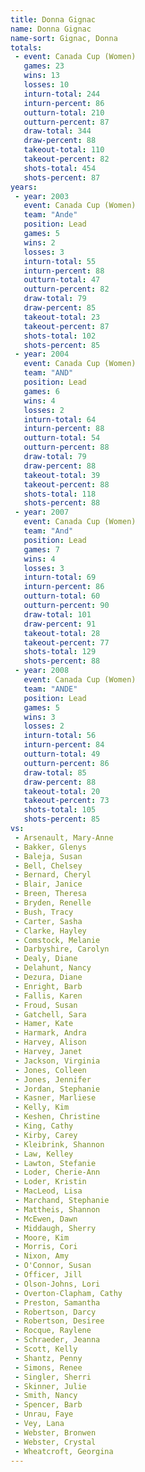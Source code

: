 ```yaml
---
title: Donna Gignac
name: Donna Gignac
name-sort: Gignac, Donna
totals:
 - event: Canada Cup (Women)
   games: 23
   wins: 13
   losses: 10
   inturn-total: 244
   inturn-percent: 86
   outturn-total: 210
   outturn-percent: 87
   draw-total: 344
   draw-percent: 88
   takeout-total: 110
   takeout-percent: 82
   shots-total: 454
   shots-percent: 87
years:
 - year: 2003
   event: Canada Cup (Women)
   team: "Ande"
   position: Lead
   games: 5
   wins: 2
   losses: 3
   inturn-total: 55
   inturn-percent: 88
   outturn-total: 47
   outturn-percent: 82
   draw-total: 79
   draw-percent: 85
   takeout-total: 23
   takeout-percent: 87
   shots-total: 102
   shots-percent: 85
 - year: 2004
   event: Canada Cup (Women)
   team: "AND"
   position: Lead
   games: 6
   wins: 4
   losses: 2
   inturn-total: 64
   inturn-percent: 88
   outturn-total: 54
   outturn-percent: 88
   draw-total: 79
   draw-percent: 88
   takeout-total: 39
   takeout-percent: 88
   shots-total: 118
   shots-percent: 88
 - year: 2007
   event: Canada Cup (Women)
   team: "And"
   position: Lead
   games: 7
   wins: 4
   losses: 3
   inturn-total: 69
   inturn-percent: 86
   outturn-total: 60
   outturn-percent: 90
   draw-total: 101
   draw-percent: 91
   takeout-total: 28
   takeout-percent: 77
   shots-total: 129
   shots-percent: 88
 - year: 2008
   event: Canada Cup (Women)
   team: "ANDE"
   position: Lead
   games: 5
   wins: 3
   losses: 2
   inturn-total: 56
   inturn-percent: 84
   outturn-total: 49
   outturn-percent: 86
   draw-total: 85
   draw-percent: 88
   takeout-total: 20
   takeout-percent: 73
   shots-total: 105
   shots-percent: 85
vs:
 - Arsenault, Mary-Anne
 - Bakker, Glenys
 - Baleja, Susan
 - Bell, Chelsey
 - Bernard, Cheryl
 - Blair, Janice
 - Breen, Theresa
 - Bryden, Renelle
 - Bush, Tracy
 - Carter, Sasha
 - Clarke, Hayley
 - Comstock, Melanie
 - Darbyshire, Carolyn
 - Dealy, Diane
 - Delahunt, Nancy
 - Dezura, Diane
 - Enright, Barb
 - Fallis, Karen
 - Froud, Susan
 - Gatchell, Sara
 - Hamer, Kate
 - Harmark, Andra
 - Harvey, Alison
 - Harvey, Janet
 - Jackson, Virginia
 - Jones, Colleen
 - Jones, Jennifer
 - Jordan, Stephanie
 - Kasner, Marliese
 - Kelly, Kim
 - Keshen, Christine
 - King, Cathy
 - Kirby, Carey
 - Kleibrink, Shannon
 - Law, Kelley
 - Lawton, Stefanie
 - Loder, Cherie-Ann
 - Loder, Kristin
 - MacLeod, Lisa
 - Marchand, Stephanie
 - Mattheis, Shannon
 - McEwen, Dawn
 - Middaugh, Sherry
 - Moore, Kim
 - Morris, Cori
 - Nixon, Amy
 - O'Connor, Susan
 - Officer, Jill
 - Olson-Johns, Lori
 - Overton-Clapham, Cathy
 - Preston, Samantha
 - Robertson, Darcy
 - Robertson, Desiree
 - Rocque, Raylene
 - Schraeder, Jeanna
 - Scott, Kelly
 - Shantz, Penny
 - Simons, Renee
 - Singler, Sherri
 - Skinner, Julie
 - Smith, Nancy
 - Spencer, Barb
 - Unrau, Faye
 - Vey, Lana
 - Webster, Bronwen
 - Webster, Crystal
 - Wheatcroft, Georgina
---
```

